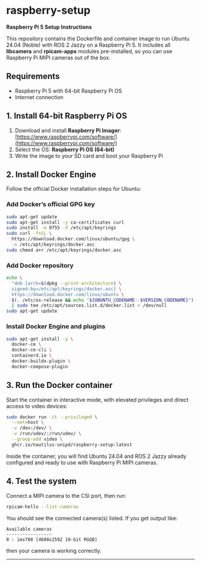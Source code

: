 # raspberry-setup

**Raspberry Pi 5 Setup Instructions**

This repository contains the Dockerfile and container image to run Ubuntu 24.04 (Noble) with ROS 2 Jazzy on a Raspberry Pi 5. It includes all **libcamera** and **rpicam-apps** modules pre-installed, so you can use Raspberry Pi MIPI cameras out of the box.

## Requirements

* Raspberry Pi 5 with 64-bit Raspberry Pi OS
* Internet connection

## 1. Install 64-bit Raspberry Pi OS

1. Download and install **Raspberry Pi Imager**: [https://www.raspberrypi.com/software/](https://www.raspberrypi.com/software/)
2. Select the OS: **Raspberry Pi OS (64-bit)**
3. Write the image to your SD card and boot your Raspberry Pi

## 2. Install Docker Engine

Follow the official Docker installation steps for Ubuntu:

### Add Docker’s official GPG key

```bash
sudo apt-get update
sudo apt-get install -y ca-certificates curl
sudo install -m 0755 -d /etc/apt/keyrings
sudo curl -fsSL \
  https://download.docker.com/linux/ubuntu/gpg \
  -o /etc/apt/keyrings/docker.asc
sudo chmod a+r /etc/apt/keyrings/docker.asc
```

### Add Docker repository

```bash
echo \
  "deb [arch=$(dpkg --print-architecture) \
  signed-by=/etc/apt/keyrings/docker.asc] \
  https://download.docker.com/linux/ubuntu \
  $(. /etc/os-release && echo "${UBUNTU_CODENAME:-$VERSION_CODENAME}") stable" \
  | sudo tee /etc/apt/sources.list.d/docker.list > /dev/null
sudo apt-get update
```

### Install Docker Engine and plugins

```bash
sudo apt-get install -y \
  docker-ce \
  docker-ce-cli \
  containerd.io \
  docker-buildx-plugin \
  docker-compose-plugin
```

## 3. Run the Docker container

Start the container in interactive mode, with elevated privileges and direct access to video devices:

```bash
sudo docker run -it --privileged \
  --net=host \
  -v /dev:/dev/ \
  -v /run/udev/:/run/udev/ \
  --group-add video \
  ghcr.io/nautilus-unipd/raspberry-setup:latest
```

Inside the container, you will find Ubuntu 24.04 and ROS 2 Jazzy already configured and ready to use with Raspberry Pi MIPI cameras.

## 4. Test the system

Connect a MIPI camera to the CSI port, then run:

```bash
rpicam-hello --list-cameras
```

You should see the connected camera(s) listed. If you get output like:

```
Available cameras
-----------------
0 : imx708 [4608x2592 10-bit RGGB]
```

then your camera is working correctly.

---
